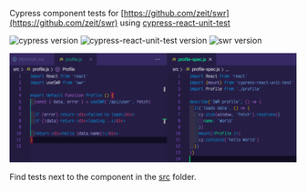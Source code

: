 Cypress component tests for [https://github.com/zeit/swr](https://github.com/zeit/swr) using [cypress-react-unit-test](https://github.com/bahmutov/cypress-react-unit-test)

![cypress version](https://img.shields.io/badge/cypress-5.6.0-brightgreen) ![cypress-react-unit-test version](https://img.shields.io/badge/cypress--react--unit--test-4.17.2-brightgreen) ![swr version](https://img.shields.io/badge/swr-0.4.1-brightgreen)

![Test code](images/test-code.png)

Find tests next to the component in the [src](src) folder.
